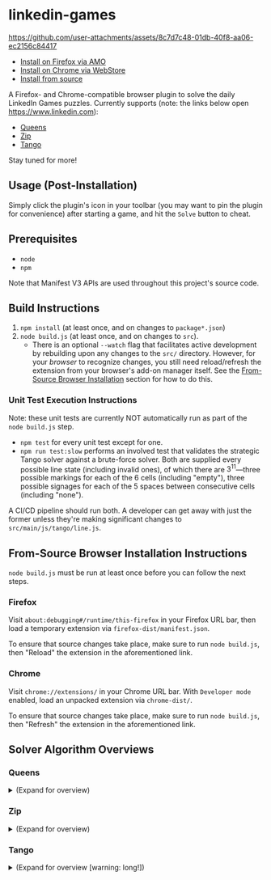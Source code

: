# linkedin-games

https://github.com/user-attachments/assets/8c7d7c48-01db-40f8-aa06-ec2156c84417

- [Install on Firefox via AMO](https://addons.mozilla.org/en-US/firefox/addon/linkedin-games-solver/)
- [Install on Chrome via WebStore](https://chromewebstore.google.com/detail/linkedin-games-solver/ncalomlkpjgkcmfbdikdodindkkngjhp)
- [Install from source](#from-source-browser-installation-instructions)

A Firefox- and Chrome-compatible browser plugin to solve the daily LinkedIn Games puzzles. Currently supports (note: the links below open https://www.linkedin.com):

- [Queens](https://www.linkedin.com/games/queens/)
- [Zip](https://www.linkedin.com/games/zip/)
- [Tango](https://www.linkedin.com/games/tango/)

Stay tuned for more!

## Usage (Post-Installation)

Simply click the plugin's icon in your toolbar (you may want to pin the plugin for convenience) after starting a game, and hit the `Solve` button to cheat.

## Prerequisites

- `node`
- `npm`

Note that Manifest V3 APIs are used throughout this project's source code.

## Build Instructions

1. `npm install` (at least once, and on changes to `package*.json`)
2. `node build.js` (at least once, and on changes to `src`).
    - There is an optional `--watch` flag that facilitates active development by rebuilding upon any changes to the `src/` directory. However, for your _browser_ to recognize changes, you still need reload/refresh the extension from your browser's add-on manager itself. See the [From-Source Browser Installation](#from-source-browser-installation-instructions) section for how to do this.

### Unit Test Execution Instructions

Note: these unit tests are currently NOT automatically run as part of the `node build.js` step.

- `npm test` for every unit test except for one.
- `npm run test:slow` performs an involved test that validates the strategic Tango solver against a brute-force solver.
Both are supplied every possible line state (including invalid ones), of which there are $`3^{11}`$&mdash;three possible markings for each of the 6 cells (including "empty"), three possible signages for each of the 5 spaces between consecutive cells (including "none").

A CI/CD pipeline should run both.
A developer can get away with just the former unless they're making significant changes to `src/main/js/tango/line.js`.

## From-Source Browser Installation Instructions

`node build.js` must be run at least once before you can follow the next steps.

### Firefox

Visit `about:debugging#/runtime/this-firefox` in your Firefox URL bar, then load a temporary extension via `firefox-dist/manifest.json`.

To ensure that source changes take place, make sure to run `node build.js`, then "Reload" the extension in the aforementioned link.

### Chrome

Visit `chrome://extensions/` in your Chrome URL bar. With `Developer mode` enabled, load an unpacked extension via `chrome-dist/`.

To ensure that source changes take place, make sure to run `node build.js`, then "Refresh" the extension in the aforementioned link.

## Solver Algorithm Overviews

### Queens

<details><summary>(Expand for overview)</summary>

The Queens solver uses a comically simple recursive, short-circuiting backtracking algorithm.

```
# Source code sorts by ascending order of cell count, but any order works.
colors := [color1, color2, ..., colorN]
placements := []
backtrack(0, placements)
# By this point, placements contains the desired result.

function backtrack(depth, colors, placements):
  if depth = boardLength:
    return True
  currentColor := colors[depth]
  for cell in currentColor's cells:
    if cell can be marked as a queen:
      mark cell and invalidate row/col/locale
      placements.push(cell)
      shortCircuit := backtrack(depth + 1, placements)
      unmark cell and restore row/col/locale
      if shortCircuit:
        return True
      else:
        placements.pop()
```

Some notes on how we determine queen placement validity:

- With color choice being one-to-one with recursion depth, we do not have to explicitly track color validity.
- The bookkeeping to track row/column validity is trivially handled via boolean array(s) or bitfields.
- For tracking locale validity (i.e. ensuring that all neighboring cells of a placed queen are marked as invalid), notice that row/column validity already handles everything but diagonal neighbors.
Thus, we simply tack on a per-cell counter that identifies how many already-placed queens diagonally touch this cell.
Any counter is at most 2, as in the following example (asterisk identifies a queen):

```
. . . . . . . . .
. . 0 0 0 0 0 . .
. . 1 0 1 0 0 . .
. . 0 * 0 0 0 . .
. . 1 0 2 0 1 . .
. . 0 0 0 * 0 . .
. . 0 0 1 0 1 . .
. . . . . . . . .
```

</details>

### Zip

<details><summary>(Expand for overview)</summary>

The Zip solver uses the exact same baseline algorithm as the one for Queens: explore in a depth-first manner while abiding by all constraints and backtracking as needed, and short-circuit return whenever we achieve the required depth.
There are only two noteworthy mentions here:

- We perform the backtracking iteratively via a loop and a stack, rather than recursively.
- We add a cell degree based *path pruning* strategy atop the *explicit rules* (which are themselves few and really only forbid wall-/boundary-crossing paths, self-crossing paths, and premature numbered cell access); see the doc comments for `ZipGrid#canVisitUp` in [solver.js](./src/main/js/zip/solver.js) for a detailed explanation of the pruning strategy.

</details>

### Tango

<details><summary>(Expand for overview [warning: long!])</summary>

Backtracking trivially solves Tango, too&mdash;but brute-forcing isn't very satisfying, and we've already done it twice.
Given that LinkedIn promises the following:

- Each puzzle has **one right answer** and can be solved via deduction (you should **never have to make a guess**)

, we implement something more elegant.

#### Defining Some Assumptions

LinkedIn's definition of a "guess" is not formally specified.
Let's ignore that aspect for now and assume that we have following guarantee:

- **Invariant A:** For any provided puzzle with $`N`$ blank cells, there exists a sequence of moves $`[m_1, m_2, ..., m_N]`$ that solves the puzzle where each $`m_i`$ indicates the finalizing of some blank cell.
Only one such sequence, ignoring order, exists for a provided puzzle.

This at least gets us started toward an algorithm: iterate over every blank cell, check if we can confidently mark it without "guessing" (again, let's not yet worry about what exactly that means), do so if we can, and repeat until no blank cells remain.
But this strategy wastes work; in the early stages of solving a puzzle, most blank cells cannot be marked, and we're checking all of them.

It's hard to proceed any further from here without additional assumptions.
Let's assume we're allowed to work with a stronger asssumption:
However, official Tango puzzles seem to always have a stronger guarantee than the one we mentioned:

- **Invariant B:** In addition to Invariant A holding true, at every step toward a solution, some $`m_i`$ by simply considering either the row or the column that contains it.

_Invariant A does not imply Invariant B_; Invariant B is inherently a separate, stronger assumption.
Disproving the implication can be accomplished by identifying any partial grid with exactly one solution where no level of "single row" or "single column" reasoning can determine any cell.
Consider the following grid:

```
    1   2   3   4   5   6
  -------------------------
1 |   | S | M | S |   |   |
  | - + - + - + - + - + - |
2 |   |   |   | M |   | S |
  | - + - + - + - + - + - |
3 | S | M | S |   |   | M |
  | - + - + - + - + - + - |
4 | M | S | M | S | S | M |
  | - + - + - + - + - + - |
5 | M |   | S |   | M | S |
  | - + - + - + - + - + - |
6 | S |   |   | M |   | S |
  -------------------------
```

When we look at any row or column ("line") in isolation, there are enough possible solutions to the line where no individual cell will definitely have a known value.
But if we mark row 5 column 2 as a Sun, then: `R5C2=S` ⇒ `R6C2=M` ⇒ `R2C2=M` ⇒ `R2C3=S` ⇒ `R6C3=M`.
This leads to three consecutive moons in Row 6 (columns 2–4), which is a contradiction.
Therefore `R5C2` must have been a Moon all along.
From here, the remainder of the puzzle becomes solvable by performing line-isolated reasoning (and therefore has one solution).

This example puzzle is uniquely solvable (satisfying Invariant A), even though it requires reasoning beyond looking at individual lines (contradicting Invariant B).
However, note that there is _no logical way_ to solve the puzzle without making a hypothesis about the color of some cell and seeing whether it eventually leads to a global inconsistency.
That sounds an awful lot like a "guess".

We thus choose to believe that Invariant B is what LinkedIn means when it promises that every Tango puzzle can be solved without guesswork.
In doing so, a far more satisfying strategy than backtracking becomes feasible.

**Observation:** If we treat all "lines" (rows and columns) in a vacuum, a blank cell in a line can be deduced _only if_ there is at least one other cell in the line.

This can be proven via contradiction: a line must have exactly one solution; if a line is blank, then both the intended solution and its complement (i.e. flip every Sun/Moon) will satisfy any equality/inequality constraints and the "no-triply-consecutive" requirement.

**Observation:** If a cell isn't currently solvable, then it definitely remains unsolvable unless either its containing row or its containing column receives an update.

#### Strategic Algorithm

Let's assume that we have a `consolidateLine(line)` method that accepts a line; it marks every cell that can confidently be marked (including cells that can be marked given previous marks made in `consolidateLine`), and it returns the changelist of cells.
The following algorithm provably solves an Invariant B type Tango grid while limiting the number of explored blank cells to only reasonable candidates (note: false positives are still very much possible):

```
lineQueue := [] # duplicate-free queue
for each mark-containing line (markedLine):
  lineQueue.offer(markedLine)

while lineQueue is not empty:
  line := lineQueue.poll()
  newMarkedCells := consolidateLine(line)
  for cell in newMarkedCells:
    perp := orthogonal to line that intersects at cell
    lineQueue.offer(perp)
```

Much better!
But how does one actually implement `consolidateLine`?
Trivially, we perform *line-level* backtracking&mdash;much better than grid-level, but still a bit cheaty when our original goal is to implement a strategic solver.

An alternative is exactly how most humans play the game: check for the presence of situations that yield guaranteed marks, and apply those marks.
Many such patterns are obvious (e.g. two consecutive cells of a mark imply the cell is the other, or one marked cell touching a nonempty sign determines its counterpart).
Some are quite cryptic (one that I have yet to see utilized in an official puzzle is how if the middle two cells of a line are connected by an equals and one border cell is marked, then the other must have the other mark).

The logic in [tango/line.js](./src/main/js/tango/line.js) does this.
It has been [validated against all possible line arrangements alongside a brute-force backtracker](./src/test/js/tango/strategicExhaustiveEquivalence.slowtest.js).

#### Theoretically Optimal Algorithm

Astute readers may notice that if we're going by known patterns anyway, why not just maintain a lookup table of every possible line status that consolidates to nonempty?

There are `22748` incomplete lines such that least one move can be confidently made in the line.
By exploiting symmetry and operating on bits, we could very easily bring the size of the lookup table to dozens of kilobytes, and with some additional optimizations very possibly into single-digit kilobytes.
That's pretty small in some environments, but large enough to be suspicious for a simple browser extension that strives to be lightweight.

We don't necessarily have to throw everything away, however.
It turns out that there are only `858` line combinations that both could eventually hope to bring about any solution, yet are completely _inconclusive_ in their current state.
A table seeded with these values could supplement our current algorithm to completely prevent enqueuing lines from which we're currently going to learn nothing.
We have chosen not to implement this since the check happens rather quickly anyway, but it does add a noteworthy elegance.

</details>
